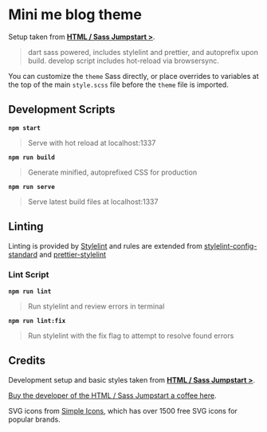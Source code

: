 # Mini me blog theme

Setup taken from [**HTML / Sass Jumpstart >**](https://5t3ph.github.io/html-sass-jumpstart/).

> dart sass powered, includes stylelint and prettier, and autoprefix upon build. develop script includes hot-reload via browsersync.

You can customize the `theme` Sass directly, or place overrides to variables at the top of the main `style.scss` file before the `theme` file is imported.

## Development Scripts

**`npm start`**

> Serve with hot reload at localhost:1337

**`npm run build`**

> Generate minified, autoprefixed CSS for production

**`npm run serve`**

> Serve latest build files at localhost:1337

## Linting

Linting is provided by [Stylelint](https://stylelint.io/) and rules are extended from [stylelint-config-standard](https://github.com/stylelint/stylelint-config-standard) and [prettier-stylelint](https://github.com/hugomrdias/prettier-stylelint)

### Lint Script

**`npm run lint`**

> Run stylelint and review errors in terminal

**`npm run lint:fix`**

> Run stylelint with the fix flag to attempt to resolve found errors

## Credits

Development setup and basic styles taken from [**HTML / Sass Jumpstart >**](https://github.com/5t3ph/html-sass-jumpstart).

[Buy the developer of the HTML / Sass Jumpstart a coffee here](https://www.buymeacoffee.com/moderncss).

SVG icons from [Simple Icons](https://simpleicons.org/), which has over 1500 free SVG icons for popular brands.
